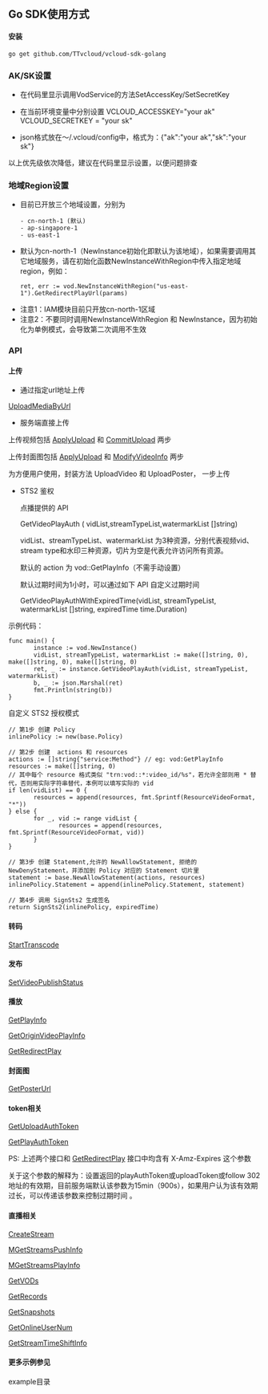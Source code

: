 ## Go SDK使用方式
#### 安装
```
go get github.com/TTvcloud/vcloud-sdk-golang
```
### AK/SK设置
- 在代码里显示调用VodService的方法SetAccessKey/SetSecretKey

- 在当前环境变量中分别设置 VCLOUD_ACCESSKEY="your ak"  VCLOUD_SECRETKEY = "your sk"

- json格式放在～/.vcloud/config中，格式为：{"ak":"your ak","sk":"your sk"}

以上优先级依次降低，建议在代码里显示设置，以便问题排查

### 地域Region设置
- 目前已开放三个地域设置，分别为
  ```
  - cn-north-1 (默认)
  - ap-singapore-1
  - us-east-1
  ```
- 默认为cn-north-1（NewInstance初始化即默认为该地域），如果需要调用其它地域服务，请在初始化函数NewInstanceWithRegion中传入指定地域region，例如：
  ```
  ret, err := vod.NewInstanceWithRegion("us-east-1").GetRedirectPlayUrl(params)
  ```
- 注意1：IAM模块目前只开放cn-north-1区域
- 注意2：不要同时调用NewInstanceWithRegion 和 NewInstance，因为初始化为单例模式，会导致第二次调用不生效

### API

#### 上传

- 通过指定url地址上传

[UploadMediaByUrl](https://open.bytedance.com/docs/4/4652/)

- 服务端直接上传


上传视频包括 [ApplyUpload](https://open.bytedance.com/docs/4/2915/) 和 [CommitUpload](https://open.bytedance.com/docs/4/2916/) 两步

上传封面图包括 [ApplyUpload](https://open.bytedance.com/docs/4/2915/) 和 [ModifyVideoInfo](https://open.bytedance.com/docs/4/4367/) 两步


为方便用户使用，封装方法 UploadVideo 和 UploadPoster， 一步上传

- STS2 鉴权

  点播提供的 API
  
  GetVideoPlayAuth ( vidList,streamTypeList,watermarkList []string)
  
  vidList、streamTypeList、watermarkList 为3种资源，分别代表视频vid、stream type和水印三种资源，切片为空是代表允许访问所有资源。
  
  默认的 action 为 vod::GetPlayInfo（不需手动设置）
  
  默认过期时间为1小时，可以通过如下 API 自定义过期时间
  
  GetVideoPlayAuthWithExpiredTime(vidList, streamTypeList, watermarkList []string, expiredTime time.Duration)
  
示例代码：

```
func main() {
       instance := vod.NewInstance()
       vidList, streamTypeList, watermarkList := make([]string, 0), make([]string, 0), make([]string, 0)
       ret, _ := instance.GetVideoPlayAuth(vidList, streamTypeList, watermarkList)
       b, _ := json.Marshal(ret)
       fmt.Println(string(b))
}
```
  
自定义 STS2 授权模式

```
// 第1步 创建 Policy
inlinePolicy := new(base.Policy)

// 第2步 创建  actions 和 resources
actions := []string{"service:Method"} // eg: vod:GetPlayInfo
resources := make([]string, 0)
// 其中每个 resource 格式类似 "trn:vod::*:video_id/%s"，若允许全部则用 * 替代，否则用实际字符串替代，本例可以填写实际的 vid
if len(vidList) == 0 {
       resources = append(resources, fmt.Sprintf(ResourceVideoFormat, "*"))
} else {
       for _, vid := range vidList {
              resources = append(resources, fmt.Sprintf(ResourceVideoFormat, vid))
       }
}

// 第3步 创建 Statement,允许的 NewAllowStatement, 拒绝的 NewDenyStatement，并添加到 Policy 对应的 Statement 切片里
statement := base.NewAllowStatement(actions, resources)
inlinePolicy.Statement = append(inlinePolicy.Statement, statement)

// 第4步 调用 SignSts2 生成签名
return SignSts2(inlinePolicy, expiredTime)
```


#### 转码
[StartTranscode](https://open.bytedance.com/docs/4/1670/)


#### 发布
[SetVideoPublishStatus](https://open.bytedance.com/docs/4/4709/)


#### 播放
[GetPlayInfo](https://open.bytedance.com/docs/4/2918/)

[GetOriginVideoPlayInfo](https://open.bytedance.com/docs/4/11148/)

[GetRedirectPlay](https://open.bytedance.com/docs/4/9205/)

#### 封面图
[GetPosterUrl](https://open.bytedance.com/docs/4/5335/)

#### token相关
[GetUploadAuthToken](https://open.bytedance.com/docs/4/6275/)

[GetPlayAuthToken](https://open.bytedance.com/docs/4/6275/)

PS: 上述两个接口和 [GetRedirectPlay](https://open.bytedance.com/docs/4/9205/) 接口中均含有 X-Amz-Expires 这个参数

关于这个参数的解释为：设置返回的playAuthToken或uploadToken或follow 302地址的有效期，目前服务端默认该参数为15min（900s），如果用户认为该有效期过长，可以传递该参数来控制过期时间
。

#### 直播相关
[CreateStream](https://vcloud.bytedance.net/docs/3171/151/)

[MGetStreamsPushInfo](https://vcloud.bytedance.net/docs/3171/184/)

[MGetStreamsPlayInfo](https://vcloud.bytedance.net/docs/3171/185/)

[GetVODs](https://vcloud.bytedance.net/docs/3171/27991/)

[GetRecords](https://vcloud.bytedance.net/docs/3171/27990/)

[GetSnapshots](https://vcloud.bytedance.net/docs/3171/27989/)

[GetOnlineUserNum](https://vcloud.bytedance.net/docs/3171/28269/)

[GetStreamTimeShiftInfo](https://vcloud.bytedance.net/docs/3171/27992/)

#### 更多示例参见
example目录
